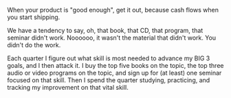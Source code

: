 
When your product is "good enough", get it out, because cash flows when you start shipping.

We have a tendency to say, oh, that book, that CD, that program, that seminar didn't work. Noooooo, it wasn't the material that didn't work. You didn't do the work.

Each quarter I figure out what skill is most needed to advance my BIG 3 goals, and I then attack it. I buy the top five books on the topic, the top three audio or video programs on the topic, and sign up for (at least) one seminar focused on that skill. Then I spend the quarter studying, practicing, and tracking my improvement on that vital skill.
